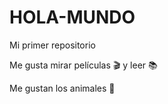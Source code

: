 # HOLA-MUNDO

Mi primer repositorio

Me gusta mirar películas 🎬 y leer 📚 

Me gustan los animales 🐾
